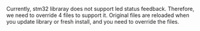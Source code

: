 Currently, stm32 libraray does not support led status feedback. Therefore, we need to override 4 files to support it. Original files are reloaded when you update library or fresh install, and you need to override the files.